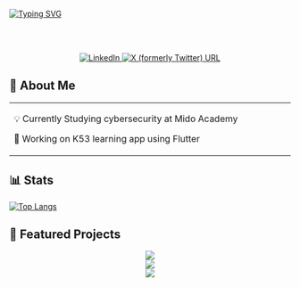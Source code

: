 <a href="https://git.io/typing-svg"><img src="https://readme-typing-svg.demolab.com?font=Rubik+Wet+Paint&pause=1000&color=57BB01&width=435&lines=Skater.+Student.+Full+time+Brogrammer" alt="Typing SVG" /></a>

<br><br>

<div align="center">
  <a href="https://www.linkedin.com/in/justin-korkie-513900192/?original_referer=https%3A%2F%2Fwww%2Egoogle%2Ecom%2F&originalSubdomain=za"
    target="_blank">
    <img src="https://img.shields.io/badge/LinkedIn-0077B5?style=for-the-badge&logo=linkedin&logoColor=white"
      alt="LinkedIn" />
  </a>
  <a href="https://x.com/justinkorkie" target="_blank">
  <img alt="X (formerly Twitter) URL" src="https://img.shields.io/twitter/url?url=https%3A%2F%2Fx.com%2Fjustinkorkie">
  </a>
</div>





## 🚀 About Me

<table align="center">
<tr>
<td width="70%" align="left">

💡 Currently Studying cybersecurity at Mido Academy

🌱 Working on K53 learning app using Flutter


</td>
</tr>
</table>

## 📊 Stats

[![Top Langs](https://github-readme-stats.vercel.app/api/top-langs/?username=korkie9)](https://github.com/korkie9/github-readme-stats)


## 🚀 Featured Projects

<div align="center">
  <a href="">
    <img
      src="https://github-readme-stats.vercel.app/api/pin/?   username=korkie9&repo=zmove&theme=dark&hide_border=true&bg_color=0D1117&title_color=BD1212&text_color=ffffff&icon_color=BD1212" />
  </a>
</div>


<div align="center">
  <a href="https://crates.io/crates/zcopy">
    <img
      src="https://github-readme-stats.vercel.app/api/pin/?   username=korkie9&repo=zcopy&theme=dark&hide_border=true&bg_color=0D1117&title_color=BD1212&text_color=ffffff&icon_color=BD1212" />
  </a>
</div>





<div align="center">
  <a href="https://crates.io/crates/zcopy">
    <img
      src="https://github-readme-stats.vercel.app/api/pin/?username=korkie9&repo=zcopy&theme=dark&hide_border=true&bg_color=0D1117&title_color=BD1212&text_color=ffffff&icon_color=BD1212" />
  </a>
</div>


